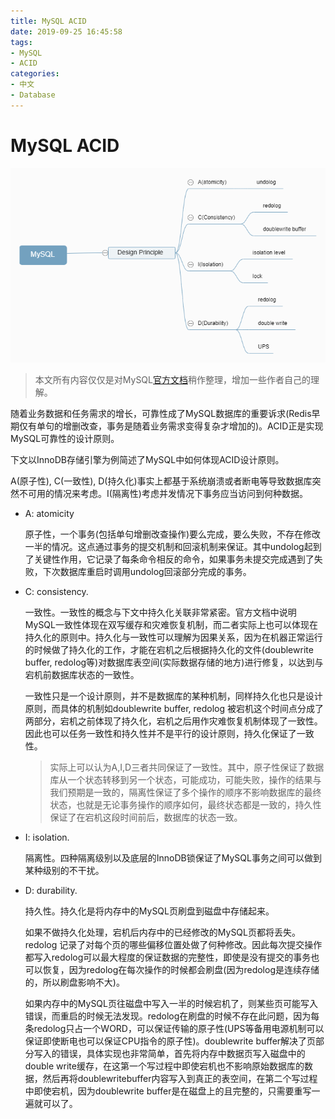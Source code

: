 ```yaml
---
title: MySQL ACID
date: 2019-09-25 16:45:58
tags:
- MySQL
- ACID
categories:
- 中文
- Database
---
```

# MySQL ACID
![ACID](/images/MySQL_ACID.png)

> 本文所有内容仅仅是对MySQL[官方文档](https://dev.mysql.com/doc/refman/8.0/en/mysql-acid.html)稍作整理，增加一些作者自己的理解。


随着业务数据和任务需求的增长，可靠性成了MySQL数据库的重要诉求(Redis早期仅有单句的增删改查，事务是随着业务需求变得复杂才增加的)。ACID正是实现MySQL可靠性的设计原则。

下文以InnoDB存储引擎为例简述了MySQL中如何体现ACID设计原则。

A(原子性), C(一致性), D(持久化)事实上都基于系统崩溃或者断电等导致数据库突然不可用的情况来考虑。I(隔离性)考虑并发情况下事务应当访问到何种数据。


- A: atomicity 

    原子性，一个事务(包括单句增删改查操作)要么完成，要么失败，不存在修改一半的情况。这点通过事务的提交机制和回滚机制来保证。其中undolog起到了关键性作用，它记录了每条命令相反的命令，如果事务未提交完成遇到了失败，下次数据库重启时调用undolog回滚部分完成的事务。

- C: consistency.

    一致性。一致性的概念与下文中持久化关联非常紧密。官方文档中说明MySQL一致性体现在双写缓存和灾难恢复机制，而二者实际上也可以体现在持久化的原则中。持久化与一致性可以理解为因果关系，因为在机器正常运行的时候做了持久化的工作，才能在宕机之后根据持久化的文件(doublewrite buffer, redolog等)对数据库表空间(实际数据存储的地方)进行修复，以达到与宕机前数据库状态的一致性。

    一致性只是一个设计原则，并不是数据库的某种机制，同样持久化也只是设计原则，而具体的机制如doublewrite buffer, redolog 被宕机这个时间点分成了两部分，宕机之前体现了持久化，宕机之后用作灾难恢复机制体现了一致性。因此也可以任务一致性和持久性并不是平行的设计原则，持久化保证了一致性。

    > 实际上可以认为A,I,D三者共同保证了一致性。其中，原子性保证了数据库从一个状态转移到另一个状态，可能成功，可能失败，操作的结果与我们预期是一致的，隔离性保证了多个操作的顺序不影响数据库的最终状态，也就是无论事务操作的顺序如何，最终状态都是一致的，持久性保证了在宕机这段时间前后，数据库的状态一致。
- I: isolation.

    隔离性。四种隔离级别以及底层的InnoDB锁保证了MySQL事务之间可以做到某种级别的不干扰。

- D: durability.

    持久性。持久化是将内存中的MySQL页刷盘到磁盘中存储起来。

    如果不做持久化处理，宕机后内存中的已经修改的MySQL页都将丢失。redolog 记录了对每个页的哪些偏移位置处做了何种修改。因此每次提交操作都写入redolog可以最大程度的保证数据的完整性，即使是没有提交的事务也可以恢复，因为redolog在每次操作的时候都会刷盘(因为redolog是连续存储的，所以刷盘影响不大)。
    
    如果内存中的MySQL页往磁盘中写入一半的时候宕机了，则某些页可能写入错误，而重启的时候无法发现。redolog在刷盘的时候不存在此问题，因为每条redolog只占一个WORD，可以保证传输的原子性(UPS等备用电源机制可以保证即使断电也可以保证CPU指令的原子性)。doublewrite buffer解决了页部分写入的错误，具体实现也非常简单，首先将内存中数据页写入磁盘中的double write缓存，在这第一个写过程中即使宕机也不影响原始数据库的数据，然后再将doublewritebuffer内容写入到真正的表空间，在第二个写过程中即使宕机，因为doublewrite buffer是在磁盘上的且完整的，只需要重写一遍就可以了。




